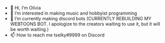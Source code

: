 - 👋 Hi, I’m Olivia
- 👀 I’m interested in making music and hobbyist programming
- 🌱 I’m currently making discord bots (CURRENTLY REBUILDING MY WEBTOONS BOT. I apologize to the creators waiting to use it, but it will be worth waiting.)
- 📫 How to reach me tselky#9999 on Discord

<!---
tselky/tselky is a ✨ special ✨ repository because its `README.md` (this file) appears on your GitHub profile.
You can click the Preview link to take a look at your changes.
--->
